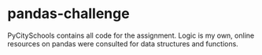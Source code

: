 # pandas-challenge

PyCitySchools contains all code for the assignment. Logic is my own, online resources on pandas were consulted for data structures and functions.
